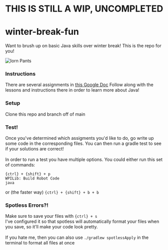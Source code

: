 # THIS IS STILL A WIP, UNCOMPLETED

# winter-break-fun
Want to brush up on basic Java skills over winter break! This is the repo for you!

![Iorn Pants](https://encrypted-tbn0.gstatic.com/images?q=tbn:ANd9GcRikbIBEOVDEtnc82lAeFD9w8sQA3Orfg8GFLIHrW_tYg-qb_2sDlOMfeOYBcpttAxtMX0&usqp=CAU)
### Instructions
There are several assignments in [this Google Doc](https://docs.google.com/document/d/1NLcqq41JP_fEn9IeM-8WH5F5AcdkmE5eqUX8m_-3nhY/edit?usp=sharing)
Follow along with the lessons and instructions there in order to learn more about Java!
### Setup
Clone this repo and branch off of main

### Test!
Once you've determined which assigments you'd like to do, go write up some code in the corresponding files.
You can then run a gradle test to see if your solutions are correct!
<br/><br/>
In order to run a test you have multiple options.
You could either run this set of commands:

```{ctrl} + {shift} + p ```\
```WPILib: Build Robot Code```\
```java```

or (the faster way) ```{ctrl} + {shift} + b + b```

### Spotless Errors?!
Make sure to save your files with ```{ctrl} + s```\
I've configured it so that spotless will automatically format your files when you save, so it'll make your code look pretty.
<br/><br/>
If you hate me, then you can also use ```./gradlew spotlessApply``` in the terminal to format all files at once
